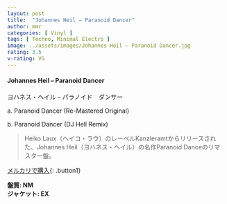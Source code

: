 ```yaml
---
layout: post
title:  "Johannes Heil – Paranoid Dancer"
author: mmr
categories: [ Vinyl ]
tags: [ Techno, Minimal Electro ]
image: ../assets/images/Johannes Heil – Paranoid Dancer.jpg
rating: 3.5
v-rating: VG
---
```


#### Johannes Heil – Paranoid Dancer

ヨハネス・ヘイル – パラノイド　ダンサー

a. Paranoid Dancer (Re-Mastered Original)

b. Paranoid Dancer (DJ Hell Remix)

> Heiko Laux（ヘイコ・ラウ）のレーベルKanzleramtからリリースされた、Johannes Heil（ヨハネス・ヘイル）の名作Paranoid Danceのリマスター盤。

[メルカリで購入](https://jp.mercari.com/item/m54249919762){: .button1}

<div class="mt-4 mb-4 d-flex align-items-center">
<strong class="mr-1">盤質: NM</strong>
</div>
<div class="mt-4 mb-4 d-flex align-items-center">
<strong class="mr-1">ジャケット: EX</strong>
</div>
